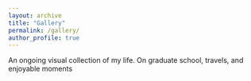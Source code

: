 ```yaml
---
layout: archive
title: "Gallery"
permalink: /gallery/
author_profile: true
---
```


An ongoing visual collection of my life. On graduate school, travels, and enjoyable moments

